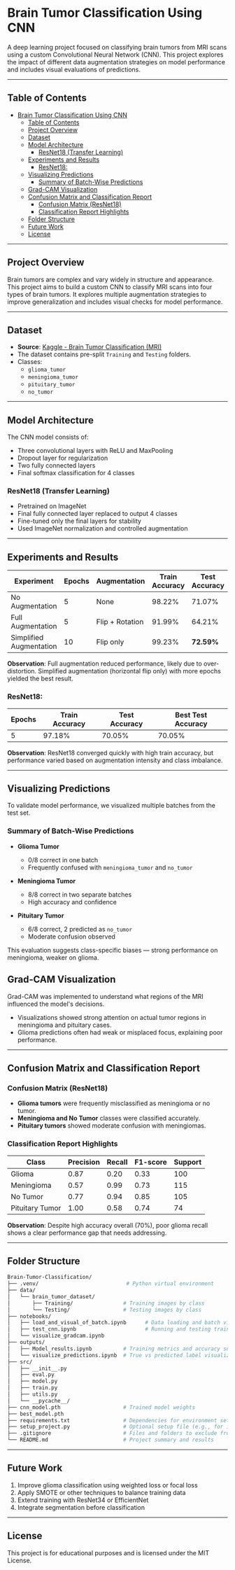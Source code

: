 # Brain Tumor Classification Using CNN

A deep learning project focused on classifying brain tumors from MRI scans using a custom Convolutional Neural Network (CNN). This project explores the impact of different data augmentation strategies on model performance and includes visual evaluations of predictions.

---

## Table of Contents


- [Brain Tumor Classification Using CNN](#brain-tumor-classification-using-cnn)
  - [Table of Contents](#table-of-contents)
  - [Project Overview](#project-overview)
  - [Dataset](#dataset)
  - [Model Architecture](#model-architecture)
    - [ResNet18 (Transfer Learning)](#resnet18-transfer-learning)
  - [Experiments and Results](#experiments-and-results)
    - [ResNet18:](#resnet18)
  - [Visualizing Predictions](#visualizing-predictions)
    - [Summary of Batch-Wise Predictions](#summary-of-batch-wise-predictions)
  - [Grad-CAM Visualization](#grad-cam-visualization)
  - [Confusion Matrix and Classification Report](#confusion-matrix-and-classification-report)
    - [Confusion Matrix (ResNet18)](#confusion-matrix-resnet18)
    - [Classification Report Highlights](#classification-report-highlights)
  - [Folder Structure](#folder-structure)
  - [Future Work](#future-work)
  - [License](#license)

---

## Project Overview

Brain tumors are complex and vary widely in structure and appearance. This project aims to build a custom CNN to classify MRI scans into four types of brain tumors. It explores multiple augmentation strategies to improve generalization and includes visual checks for model performance.

---

## Dataset

- **Source**: [Kaggle - Brain Tumor Classification (MRI)](https://www.kaggle.com/datasets/sartajbhuvaji/brain-tumor-classification-mri)
- The dataset contains pre-split `Training` and `Testing` folders.
- Classes:
  - `glioma_tumor`
  - `meningioma_tumor`
  - `pituitary_tumor`
  - `no_tumor`

---

## Model Architecture

The CNN model consists of:
- Three convolutional layers with ReLU and MaxPooling
- Dropout layer for regularization
- Two fully connected layers
- Final softmax classification for 4 classes

### ResNet18 (Transfer Learning)
- Pretrained on ImageNet
- Final fully connected layer replaced to output 4 classes
- Fine-tuned only the final layers for stability
- Used ImageNet normalization and controlled augmentation


---

## Experiments and Results

| Experiment               | Epochs | Augmentation       | Train Accuracy | Test Accuracy |
|--------------------------|--------|--------------------|----------------|---------------|
| No Augmentation          | 5      | None               | 98.22%         | 71.07%        |
| Full Augmentation        | 5      | Flip + Rotation    | 91.99%         | 64.21%        |
| Simplified Augmentation  | 10     | Flip only          | 99.23%         | **72.59%**    |

**Observation**: Full augmentation reduced performance, likely due to over-distortion. Simplified augmentation (horizontal flip only) with more epochs yielded the best result.

### ResNet18:

| Epochs | Train Accuracy | Test Accuracy | Best Test Accuracy |
|--------|----------------|----------------|---------------------|
| 5      | 97.18%         | 70.05%         | 70.05%              |

**Observation**: ResNet18 converged quickly with high train accuracy, but performance varied based on augmentation intensity and class imbalance.


---

## Visualizing Predictions

To validate model performance, we visualized multiple batches from the test set.

### Summary of Batch-Wise Predictions

- **Glioma Tumor**
  - 0/8 correct in one batch  
  - Frequently confused with `meningioma_tumor` and `no_tumor`

- **Meningioma Tumor**
  - 8/8 correct in two separate batches  
  - High accuracy and confidence

- **Pituitary Tumor**
  - 6/8 correct, 2 predicted as `no_tumor`  
  - Moderate confusion observed

This evaluation suggests class-specific biases — strong performance on meningioma, weaker on glioma.


## Grad-CAM Visualization

Grad-CAM was implemented to understand what regions of the MRI influenced the model's decisions.
- Visualizations showed strong attention on actual tumor regions in meningioma and pituitary cases.
- Glioma predictions often had weak or misplaced focus, explaining poor performance.

---

## Confusion Matrix and Classification Report

### Confusion Matrix (ResNet18)
- **Glioma tumors** were frequently misclassified as meningioma or no tumor.
- **Meningioma and No Tumor** classes were classified accurately.
- **Pituitary tumors** showed moderate confusion with meningiomas.

### Classification Report Highlights

| Class              | Precision | Recall | F1-score | Support |
|-------------------|-----------|--------|----------|---------|
| Glioma            | 0.87      | 0.20   | 0.33     | 100     |
| Meningioma        | 0.57      | 0.99   | 0.73     | 115     |
| No Tumor          | 0.77      | 0.94   | 0.85     | 105     |
| Pituitary Tumor   | 1.00      | 0.58   | 0.74     | 74      |

**Observation**: Despite high accuracy overall (70%), poor glioma recall shows a clear performance gap that needs addressing.

---

## Folder Structure

```bash
Brain-Tumor-Classification/
├── .venv/                            # Python virtual environment
├── data/
│   └── brain_tumor_dataset/
│       ├── Training/                # Training images by class
│       └── Testing/                 # Testing images by class
├── notebooks/
│   ├── load_and_visual_of_batch.ipynb      # Data loading and batch visualization
│   ├── test_cnn.ipynb                      # Running and testing trained CNN
│   └── visualize_gradcam.ipynb
├── outputs/
│   ├── Model_results.ipynb          # Training metrics and accuracy summary
│   └── visualize_predictions.ipynb  # True vs predicted label visualization
├── src/
│   ├── __init__.py
│   ├── eval.py
│   ├── model.py
│   ├── train.py
│   ├── utils.py
│   └── __pycache__/
├── cnn_model.pth                    # Trained model weights
├── best_model.pth                   
├── requirements.txt                 # Dependencies for environment setup
├── setup_project.py                 # Optional setup file (e.g., for initializing folders)
├── .gitignore                       # Files and folders to exclude from GitHub
└── README.md                        # Project summary and results
```


---

## Future Work

1. Improve glioma classification using weighted loss or focal loss
2. Apply SMOTE or other techniques to balance training data
3. Extend training with ResNet34 or EfficientNet
4. Integrate segmentation before classification

---

## License

This project is for educational purposes and is licensed under the MIT License.
